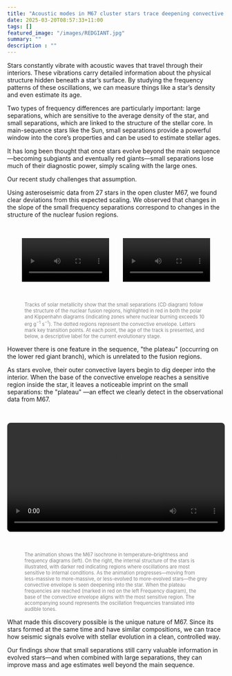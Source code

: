 ```yaml
---
title: "Acoustic modes in M67 cluster stars trace deepening convective envelopes"
date: 2025-03-20T08:57:33+11:00
tags: []
featured_image: "/images/REDGIANT.jpg"
summary: ""
description : ""
---
```

Stars constantly vibrate with acoustic waves that travel through their interiors. These vibrations carry detailed information about the physical structure hidden beneath a star’s surface. By studying the frequency patterns of these oscillations, we can measure things like a star’s density and even estimate its age.

Two types of frequency differences are particularly important: large separations, which are sensitive to the average density of the star, and small separations, which are linked to the structure of the stellar core. In main-sequence stars like the Sun, small separations provide a powerful window into the core’s properties and can be used to estimate stellar ages.

It has long been thought that once stars evolve beyond the main sequence—becoming subgiants and eventually red giants—small separations lose much of their diagnostic power, simply scaling with the large ones.

Our recent study challenges that assumption.

Using asteroseismic data from 27 stars in the open cluster M67, we found clear deviations from this expected scaling. We observed that changes in the slope of the small frequency separations correspond to changes in the structure of the nuclear fusion regions.

<div style="display: flex; flex-wrap: wrap; justify-content: center; gap: 2rem; padding: 2rem 0;">
  <video style="flex: 1 1 300px; max-width: 40%;" controls>
    <source src="/videos/small_separations_1.0M.mp4" type="video/mp4">
    Your browser does not support the video tag.
  </video>

  <video style="flex: 1 1 300px; max-width: 40%;" controls>
    <source src="/videos/small_separations_1.7M.mp4" type="video/mp4">
    Your browser does not support the video tag.
  </video>
</div>

<figure>
  <figcaption style="font-size: 0.8em; color: gray;">Tracks of solar metallicity show that the small separations (CD diagram) follow the structure of the nuclear fusion regions, highlighted in red in both the polar and Kippenhahn diagrams (indicating zones where nuclear burning exceeds 10 erg g<sup>−1</sup> s<sup>−1</sup>). The dotted regions represent the convective envelope. Letters mark key transition points. At each point, the age of the track is presented, and below, a descriptive label for the current evolutionary stage.</figcaption>
</figure>

However there is one feature in the sequence, "the plateau" (occurring on the lower red giant branch), which is unrelated to the fusion regions.

As stars evolve, their outer convective layers begin to dig deeper into the interior. When the base of the convective envelope reaches a sensitive region inside the star, it leaves a noticeable imprint on the small separations: the "plateau" —an effect we clearly detect in the observational data from M67.

<div style="display: flex; justify-content: center; padding: 2rem 0;">
  <video style="width: 100%; max-width: 800px; border-radius: 8px;" controls>
    <source src="/videos/animation_with_audio_models_only_no_jargon.mp4" type="video/mp4">
    Your browser does not support the video tag.
  </video>
</div>

<figure>
  <figcaption style="font-size: 0.8em; color: gray;">The animation shows the M67 isochrone in temperature–brightness and frequency diagrams (left). On the right, the internal structure of the stars is illustrated, with darker red indicating regions where oscillations are most sensitive to internal conditions. As the animation progresses—moving from less-massive to more-massive, or less-evolved to more-evolved stars—the grey convective envelope is seen deepening into the star. When the plateau frequencies are reached (marked in red on the left Frequency diagram), the base of the convective envelope aligns with the most sensitive region. The accompanying sound represents the oscillation frequencies translated into audible tones.</figcaption>
</figure>


What made this discovery possible is the unique nature of M67. Since its stars formed at the same time and have similar compositions, we can trace how seismic signals evolve with stellar evolution in a clean, controlled way.

Our findings show that small separations still carry valuable information in evolved stars—and when combined with large separations, they can improve mass and age estimates well beyond the main sequence.

<!--
**📖 Read the full paper [here](https://doi.org/10.1093/mnras/stac445).**
-->
